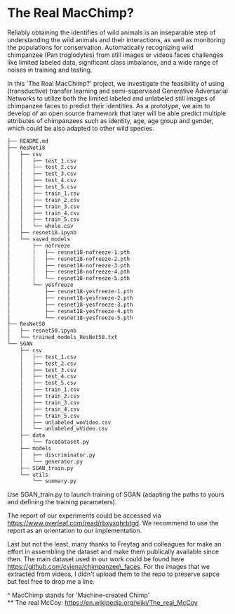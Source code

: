 # The Real MacChimp?

Reliably obtaining the identifies of wild animals is an inseparable step of understanding the wild animals and their interactions, as well as monitoring the populations for conservation. Automatically recognizing wild chimpanzee (Pan troglodytes) from still images or videos faces challenges like limited labeled data, significant class imbalance, and a wide range of noises in training and testing. 

In this 'The Real MacChimp?' project, we investigate the feasibility of using (transductive) transfer learning and semi-supervised Generative Adversarial Networks to utilize both the limited labeled and unlabeled still images of chimpanzee faces to predict their identities. As a prototype, we aim to develop of an open source framework that later will be able predict multiple attributes of chimpanzees such as identity, age, age group and gender, which could be also adapted to other wild species.

```bash
├── README.md
├── ResNet18
│   ├── csv
│   │   ├── test_1.csv
│   │   ├── test_2.csv
│   │   ├── test_3.csv
│   │   ├── test_4.csv
│   │   ├── test_5.csv
│   │   ├── train_1.csv
│   │   ├── train_2.csv
│   │   ├── train_3.csv
│   │   ├── train_4.csv
│   │   ├── train_5.csv
│   │   └── whole.csv
│   ├── resnet18.ipynb
│   └── saved_models
│       ├── nofreeze
│       │   ├── resnet18-nofreeze-1.pth
│       │   ├── resnet18-nofreeze-2.pth
│       │   ├── resnet18-nofreeze-3.pth
│       │   ├── resnet18-nofreeze-4.pth
│       │   └── resnet18-nofreeze-5.pth
│       └── yesfreeze
│           ├── resnet18-yesfreeze-1.pth
│           ├── resnet18-yesfreeze-2.pth
│           ├── resnet18-yesfreeze-3.pth
│           ├── resnet18-yesfreeze-4.pth
│           └── resnet18-yesfreeze-5.pth
├── ResNet50
│   ├── resnet50.ipynb
│   └── trained_models_ResNet50.txt
└── SGAN
    ├── csv
    │   ├── test_1.csv
    │   ├── test_2.csv
    │   ├── test_3.csv
    │   ├── test_4.csv
    │   ├── test_5.csv
    │   ├── train_1.csv
    │   ├── train_2.csv
    │   ├── train_3.csv
    │   ├── train_4.csv
    │   ├── train_5.csv
    │   ├── unlabeled_woVideo.csv
    │   └── unlabeled_wVideo.csv
    ├── data
    │   └── facedataset.py
    ├── models
    │   ├── discriminator.py
    │   └── generator.py
    ├── SGAN_train.py
    └── utils
        └── summary.py
```

Use SGAN_train.py to launch training of SGAN (adapting the paths to yours and defining the training parameters).

The report of our experiments could be accessed via https://www.overleaf.com/read/rbxyxqhrbtgd. We recommend to use the report as an orientation to our implementation.

Last but not the least, many thanks to Freytag and colleagues for make an effort in assembling the dataset and make them publically available since then. The main dataset used in our work could be found here https://github.com/cvjena/chimpanzee\_faces. For the images that we extracted from videos, I didn't upload them to the repo to preserve sapce but feel free to drop me a line.

^ MacChimp stands for 'Machine-created Chimp' \
** The real McCoy: https://en.wikipedia.org/wiki/The_real_McCoy
